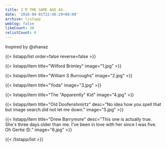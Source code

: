 ```yaml
---
title: I'M THE SAME AGE AS..
date: '2016-04-01T22:46:29+00:00'
archive: listapp
weblog: false
likeCount: 30
relistCount: 0
---
```


Inspired by @shanaz

<!--more-->

{{< listapp/list order=false reverse=false >}}

   {{< listapp/item title="Wilford Brimley"
      image="1.jpg" >}}

   {{< listapp/item title="William S Burroughs"
      image="2.jpg" >}}

   {{< listapp/item title="Yoda"
      image="3.jpg" >}}

   {{< listapp/item title="The \"Apparently\" Kid"
      image="4.jpg" >}}

   {{< listapp/item title="Old Doofenshmirtz"
      desc="No idea how you spell that but image search did not let me down."
      image="5.jpg" >}}

   {{< listapp/item title="Drew Barrymore"
      desc="This one is actually true. She's three days older than me. I've been in love with her since I was five. Oh Gertie 😍."
      image="6.jpg" >}}

{{< /listapp/list >}}
